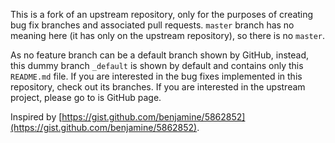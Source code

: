 This is a fork of an upstream repository, only for the purposes of creating bug fix branches and associated pull requests. `master` branch has no meaning here (it has only on the upstream repository), so there is no `master`.

As no feature branch can be a default branch shown by GitHub, instead, this dummy branch `_default` is shown by default and contains only this `README.md` file. If you are interested in the bug fixes implemented in this repository, check out its branches. If you are interested in the upstream project, please go to is GitHub page.

Inspired by [https://gist.github.com/benjamine/5862852](https://gist.github.com/benjamine/5862852).
